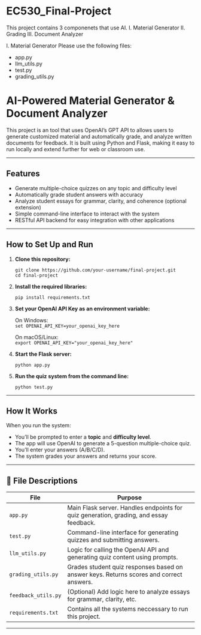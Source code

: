 # EC530_Final-Project
This project contains 3 componenets that use AI. 
I. Material Generator
II. Grading
III. Document Analyzer

I. Material Generator
Please use the following files:
- app.py
- llm_utils.py
- test.py
- grading_utils.py



# AI-Powered Material Generator & Document Analyzer

This project is an tool that uses OpenAI’s GPT API to allows users to generate customized material and automatically grade, and analyze written documents for feedback. It is built using Python and Flask, making it easy to run locally and extend further for web or classroom use.

---

## Features

- Generate multiple-choice quizzes on any topic and difficulty level  
- Automatically grade student answers with accuracy  
- Analyze student essays for grammar, clarity, and coherence (optional extension)  
- Simple command-line interface to interact with the system  
- RESTful API backend for easy integration with other applications  

---

## How to Set Up and Run

1. **Clone this repository:**

   `git clone https://github.com/your-username/final-project.git`  
   `cd final-project`

2. **Install the required libraries:**

   `pip install requirements.txt`

3. **Set your OpenAI API Key as an environment variable:**

   On Windows:  
   `set OPENAI_API_KEY=your_openai_key_here`

   On macOS/Linux:  
   `export OPENAI_API_KEY="your_openai_key_here"`

5. **Start the Flask server:**

   `python app.py`

6. **Run the quiz system from the command line:**

   `python test.py`

---

## How It Works

When you run the system:

- You’ll be prompted to enter a **topic** and **difficulty level**.  
- The app will use OpenAI to generate a 5-question multiple-choice quiz.  
- You’ll enter your answers (A/B/C/D).  
- The system grades your answers and returns your score.  

---

## 📂 File Descriptions

| File               | Purpose |
|--------------------|---------|
| `app.py`           | Main Flask server. Handles endpoints for quiz generation, grading, and essay feedback. |
| `test.py`          | Command-line interface for generating quizzes and submitting answers. |
| `llm_utils.py`     | Logic for calling the OpenAI API and generating quiz content using prompts. |
| `grading_utils.py` | Grades student quiz responses based on answer keys. Returns scores and correct answers. |
| `feedback_utils.py`| (Optional) Add logic here to analyze essays for grammar, clarity, etc. |
| `requirements.txt` | Contains all the systems neccessary to run this project. |

---
